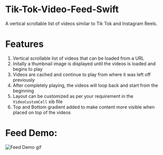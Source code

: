 # Tik-Tok-Video-Feed-Swift
A vertical scrollable list of videos similar to Tik Tok and Instagram Reels.

# Features
1. Vertical scrollable list of videos that can be loaded from a URL
2. Initally a thumbnail image is displayed until the videos is loaded and begins to play
3. Videos are cached and continue to play from where it was left off previously
4. After completely playing, the videos will loop back and start from the beginning
5. Layout can be customized as per your requirement in the `VideoCustomCell` xib file
6. Top and Bottom gradient added to make content more visible when placed on top of the videos

# Feed Demo: 

![Feed Demo gif](https://github.com/cedanmisquith/Tik-Tok-Video-Feed-Swift/blob/main/Feed%20Demo.gif)
